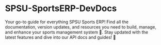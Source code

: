 # SPSU-SportsERP-DevDocs
Your go-to guide for everything SPSU Sports ERP! Find all the documentation, version updates, and resources you need to build, manage, and enhance your sports management system 🏅. Stay updated with the latest features and dive into our API docs and guides! 🚀
